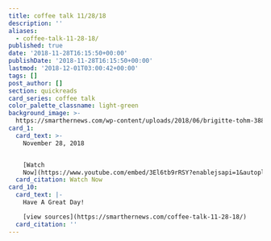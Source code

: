 ```yaml
---
title: coffee talk 11/28/18
description: ''
aliases:
  - coffee-talk-11-28-18/
published: true
date: '2018-11-28T16:15:50+00:00'
publishDate: '2018-11-28T16:15:50+00:00'
lastmod: '2018-12-01T03:00:42+00:00'
tags: []
post_author: []
section: quickreads
card_series: coffee talk
color_palette_classname: light-green
background_image: >-
  https://smarthernews.com/wp-content/uploads/2018/06/brigitte-tohm-388992-unsplash-scaled.jpg
card_1:
  card_text: >-
    November 28, 2018


    [Watch
    Now](https://www.youtube.com/embed/3El6tb9rRSY?enablejsapi=1&autoplay=1&rel=0)
  card_citation: Watch Now
card_10:
  card_text: |-
    Have A Great Day!

    [view sources](https://smarthernews.com/coffee-talk-11-28-18/)
  card_citation: ''
---
```

